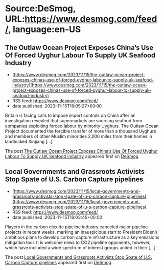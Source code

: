 # Source:DeSmog, URL:https://www.desmog.com/feed/, language:en-US

## The Outlaw Ocean Project Exposes China’s Use Of Forced Uyghur Labour To Supply UK Seafood Industry
 - [https://www.desmog.com/2023/11/15/the-outlaw-ocean-project-exposes-chinas-use-of-forced-uyghur-labour-to-supply-uk-seafood-industry](https://www.desmog.com/2023/11/15/the-outlaw-ocean-project-exposes-chinas-use-of-forced-uyghur-labour-to-supply-uk-seafood-industry)
 - RSS feed: https://www.desmog.com/feed/
 - date published: 2023-11-15T16:05:27+00:00

<p>Britain is facing calls to impose import controls on China after an investigation revealed that supermarkets are sourcing seafood from companies exploiting forced labour by minority Uyghurs. The Outlaw Ocean Project documented the forcible transfer of more than a thousand Uyghurs and members of other Muslim minorities 2,000 miles from their homes in landlocked Xinjiang [&#8230;]</p>
<p>The post <a href="https://www.desmog.com/2023/11/15/the-outlaw-ocean-project-exposes-chinas-use-of-forced-uyghur-labour-to-supply-uk-seafood-industry/" rel="nofollow">The Outlaw Ocean Project Exposes China&#8217;s Use Of Forced Uyghur Labour To Supply UK Seafood Industry</a> appeared first on <a href="https://www.desmog.com" rel="nofollow">DeSmog</a>.</p>

## Local Governments and Grassroots Activists Stop Spate of U.S. Carbon Capture pipelines
 - [https://www.desmog.com/2023/11/15/local-governments-and-grassroots-activists-stop-spate-of-u-s-carbon-capture-pipelines](https://www.desmog.com/2023/11/15/local-governments-and-grassroots-activists-stop-spate-of-u-s-carbon-capture-pipelines)
 - RSS feed: https://www.desmog.com/feed/
 - date published: 2023-11-15T16:03:49+00:00

<p>Players in the carbon dioxide pipeline industry canceled major pipeline projects in recent weeks, marking an inauspicious start to President Biden’s ambitious plans to develop carbon capture infrastructure as a key emissions mitigation tool. It is welcome news to CO2 pipeline opponents, however, which have included a wide spectrum of interest groups united in their [&#8230;]</p>
<p>The post <a href="https://www.desmog.com/2023/11/15/local-governments-and-grassroots-activists-stop-spate-of-u-s-carbon-capture-pipelines/" rel="nofollow">Local Governments and Grassroots Activists Stop Spate of U.S. Carbon Capture pipelines</a> appeared first on <a href="https://www.desmog.com" rel="nofollow">DeSmog</a>.</p>

